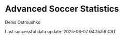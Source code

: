 # Advanced Soccer Statistics
Denis Ostroushko

<!-- gfm -->

Last successful data update: 2025-06-07 04:15:59 CST
